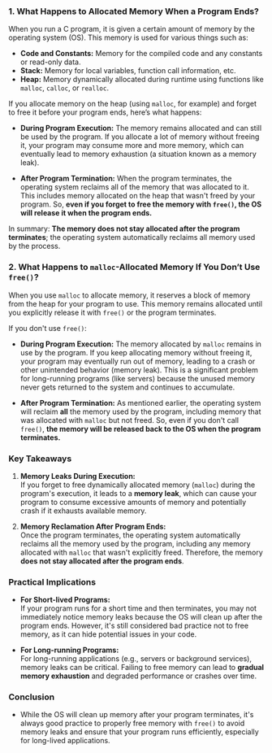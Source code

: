 
### 1. What Happens to Allocated Memory When a Program Ends?

When you run a C program, it is given a certain amount of memory by the operating system (OS). This memory is used for various things such as:

- **Code and Constants:** Memory for the compiled code and any constants or read-only data.
- **Stack:** Memory for local variables, function call information, etc.
- **Heap:** Memory dynamically allocated during runtime using functions like `malloc`, `calloc`, or `realloc`.

If you allocate memory on the heap (using `malloc`, for example) and forget to free it before your program ends, here’s what happens:

- **During Program Execution:** The memory remains allocated and can still be used by the program. If you allocate a lot of memory without freeing it, your program may consume more and more memory, which can eventually lead to memory exhaustion (a situation known as a memory leak).

- **After Program Termination:** When the program terminates, the operating system reclaims all of the memory that was allocated to it. This includes memory allocated on the heap that wasn't freed by your program. So, **even if you forget to free the memory with `free()`, the OS will release it when the program ends.** 

In summary: **The memory does not stay allocated after the program terminates**; the operating system automatically reclaims all memory used by the process.

### 2. What Happens to `malloc`-Allocated Memory If You Don’t Use `free()`?

When you use `malloc` to allocate memory, it reserves a block of memory from the heap for your program to use. This memory remains allocated until you explicitly release it with `free()` or the program terminates.

If you don't use `free()`:

- **During Program Execution:** The memory allocated by `malloc` remains in use by the program. If you keep allocating memory without freeing it, your program may eventually run out of memory, leading to a crash or other unintended behavior (memory leak). This is a significant problem for long-running programs (like servers) because the unused memory never gets returned to the system and continues to accumulate.

- **After Program Termination:** As mentioned earlier, the operating system will reclaim **all** the memory used by the program, including memory that was allocated with `malloc` but not freed. So, even if you don't call `free()`, **the memory will be released back to the OS when the program terminates.**

### Key Takeaways

1. **Memory Leaks During Execution:**  
   If you forget to free dynamically allocated memory (`malloc`) during the program's execution, it leads to a **memory leak**, which can cause your program to consume excessive amounts of memory and potentially crash if it exhausts available memory.

2. **Memory Reclamation After Program Ends:**  
   Once the program terminates, the operating system automatically reclaims all the memory used by the program, including any memory allocated with `malloc` that wasn't explicitly freed. Therefore, the memory **does not stay allocated after the program ends**.

### Practical Implications

- **For Short-lived Programs:**  
  If your program runs for a short time and then terminates, you may not immediately notice memory leaks because the OS will clean up after the program ends. However, it's still considered bad practice not to free memory, as it can hide potential issues in your code.

- **For Long-running Programs:**  
  For long-running applications (e.g., servers or background services), memory leaks can be critical. Failing to free memory can lead to **gradual memory exhaustion** and degraded performance or crashes over time.

### Conclusion

- While the OS will clean up memory after your program terminates, it's always good practice to properly free memory with `free()` to avoid memory leaks and ensure that your program runs efficiently, especially for long-lived applications.